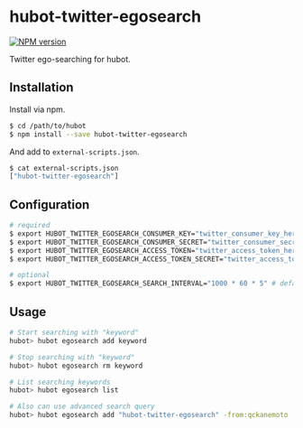 # hubot-twitter-egosearch

[![NPM version](https://badge.fury.io/js/hubot-twitter-egosearch.svg)](http://badge.fury.io/js/hubot-twitter-egosearch)

Twitter ego-searching for hubot.

## Installation

Install via npm.

```bash
$ cd /path/to/hubot
$ npm install --save hubot-twitter-egosearch
```

And add to `external-scripts.json`.

```bash
$ cat external-scripts.json
["hubot-twitter-egosearch"]
```

## Configuration

```bash
# required
$ export HUBOT_TWITTER_EGOSEARCH_CONSUMER_KEY="twitter_consumer_key_here"
$ export HUBOT_TWITTER_EGOSEARCH_CONSUMER_SECRET="twitter_consumer_secret_here"
$ export HUBOT_TWITTER_EGOSEARCH_ACCESS_TOKEN="twitter_access_token_here"
$ export HUBOT_TWITTER_EGOSEARCH_ACCESS_TOKEN_SECRET="twitter_access_token_secret_here"

# optional
$ export HUBOT_TWITTER_EGOSEARCH_SEARCH_INTERVAL="1000 * 60 * 5" # defaults to "1000 * 60" msec
```

## Usage

```bash
# Start searching with "keyword"
hubot> hubot egosearch add keyword

# Stop searching with "keyword"
hubot> hubot egosearch rm keyword

# List searching keywords
hubot> hubot egosearch list

# Also can use advanced search query
hubot> hubot egosearch add "hubot-twitter-egosearch" -from:qckanemoto
```
